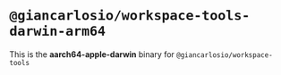 # `@giancarlosio/workspace-tools-darwin-arm64`

This is the **aarch64-apple-darwin** binary for `@giancarlosio/workspace-tools`
